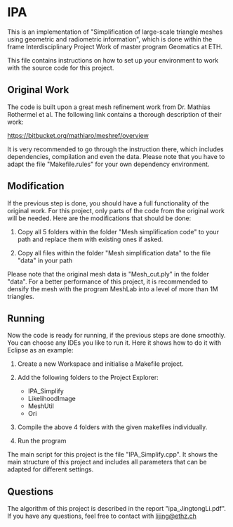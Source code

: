 # IPA

This is an implementation of "Simplification of large-scale triangle meshes using geometric and radiometric information", which is done within the frame Interdisciplinary Project Work of master program Geomatics at ETH. 

This file contains instructions on how to set up your environment to work with the source code for this project.


## Original Work

The code is built upon a great mesh refinement work from Dr. Mathias Rothermel et al. The following link contains a thorough description of their work:

https://bitbucket.org/mathiaro/meshref/overview

It is very recommended to go through the instruction there, which includes dependencies, compilation and even the data. Please note that you have to adapt the file "Makefile.rules" for your own dependency environment.  


## Modification
If the previous step is done, you should have a full functionality of the original work. For this project, only parts of the code from the original work will be needed. Here are the modifications that should be done:

1) Copy all 5 folders within the folder "Mesh simplification code" to your path and
   replace them with existing ones if asked.

2) Copy all files within the folder "Mesh simplification data" to the file "data" in your
   path

Please note that the original mesh data is "Mesh_cut.ply" in the folder "data". For a better performance of this project, it is recommended to densify the mesh with the program MeshLab into a level of more than 1M triangles.

## Running
Now the code is ready for running, if the previous steps are done smoothly. You can choose any IDEs you like to run it. Here it shows how to do it with Eclipse as an example:

1) Create a new Workspace and initialise a Makefile project. 
2) Add the following folders to the Project Explorer:
   
   * IPA_Simplify
   * LikelihoodImage
   * MeshUtil
   * Ori

3) Compile the above 4 folders with the given makefiles individually.
4) Run the program

The main script for this project is the file "IPA_Simplify.cpp". It shows the main structure of this project and includes all parameters that can be adapted for different settings. 


## Questions
The algorithm of this project is described in the report "ipa_JingtongLi.pdf". If you have any questions, feel free to contact with lijing@ethz.ch

